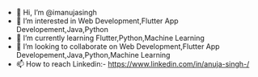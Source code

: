 - 👋 Hi, I’m @imanujasingh
- 👀 I’m interested in Web Development,Flutter App Developement,Java,Python
- 🌱 I’m currently learning Flutter,Python,Machine Learning
- 💞️ I’m looking to collaborate on Web Development,Flutter App Developement,Java,Python,Machine Learning
- 📫 How to reach Linkedin:- https://www.linkedin.com/in/anuja-singh-/

<!---
imanujasingh/imanujasingh is a ✨ special ✨ repository because its `README.md` (this file) appears on your GitHub profile.
You can click the Preview link to take a look at your changes.
--->
